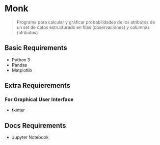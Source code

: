 # Monk

> Programa para calcular y gráficar probabilidades de los atributos de un set de datos estructurado en filas (observaciones) y columnas (atributos)

## Basic Requirements

* Python 3
* Pandas
* Matplotlib

## Extra Requierements 
### For Graphical User Interface

* tkinter

## Docs Requirements

* Jupyter Notebook
